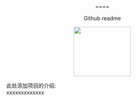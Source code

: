 <div align=center>
  ====
  
  Github readme
</div>

<div align=center>
  <img width="150" height="130" src="https://github.com/IVC-Projects/text/raw/master/Github.jpg" /> 
</div>


此处添加项目的介绍:<br>
xxxxxxxxxxxxx

